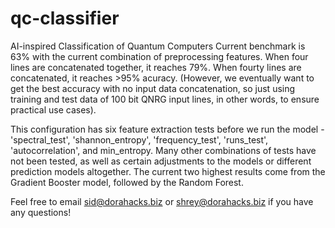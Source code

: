 # qc-classifier
AI-inspired Classification of Quantum Computers
Current benchmark is 63% with the current combination of preprocessing features. When four lines are concatenated together, it reaches 79%. When fourty lines are concatenated, it reaches >95% acuracy. (However, we eventually want to get the best accuracy with no input data concatenation, so just using training and test data of 100 bit QNRG input lines, in other words, to ensure practical use cases). 

This configuration has six feature extraction tests before we run the model - 'spectral_test', 'shannon_entropy', 'frequency_test', 'runs_test', 'autocorrelation', and min_entropy. Many other combinations of tests have not been tested, as well as certain adjustments to the models or different prediction models altogether. The current two highest results come from the Gradient Booster model, followed by the Random Forest. 

Feel free to email sid@dorahacks.biz or shrey@dorahacks.biz if you have any questions!
